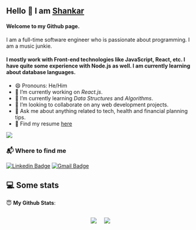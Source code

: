 ## Hello 👋 I am [Shankar](https://shankarmylsamy.netlify.app/#contact)

#### Welcome to my Github page.
 I am a full-time software engineer who is passionate about programming. I am a music junkie.
#### I mostly work with Front-end technologies like JavaScript, React, etc. I have quite some experience with Node.js as well. I am currently learning about database languages.

- 😄 Pronouns: He/Him
- 🔭 I’m currently working on *React.js*.
- 🌱 I’m currently learning *Data Structures* and *Algorithms*.
- 👯 I’m looking to collaborate on any web development projects.
- 💬 Ask me about anything related to tech, health and financial planning tips.
- 📃 Find my resume [here](https://drive.google.com/file/d/1nu5Att2TrLFBDZuW1pyXgrsZ22kbEo20/view?usp=sharing)
<!-- - 🖋️ I write tech blogs on [Medium](https://sanchithasr.medium.com/) and [DEV Community](https://dev.to/sanchithasr) -->

![](https://komarev.com/ghpvc/?username=shankarmarine)


### 📬 Where to find me

[![Linkedin Badge](https://img.shields.io/badge/-@shankarmarine-0A64BF?style=flat-square&labelColor=000000&logo=Linkedin&link=https://www.linkedin.com/in/shankarmarine/)](https://www.linkedin.com/in/shankarmarine/)
[![Gmail Badge](https://img.shields.io/badge/-marineshankar@gmail.com-c14438?style=flat-square&labelColor=000000&logo=Gmail&link=mailto:marineshankar@gmail.com)](mailto:marineshankar@gmail.com)



## 💻 Some stats

 <summary> 😇 <b>My Github Stats</b>: </summary>
<br>
<p align = "center">
  <img src = "https://github-readme-stats.vercel.app/api?username=shankarmarine&show_icons=true&theme=radical"> &nbsp; &nbsp;
  <img src = "https://github-readme-stats.vercel.app/api/top-langs/?username=shankarmarine&layout=compact&theme=tokyonight">
</p>
